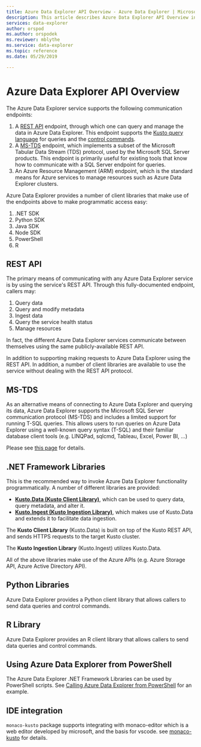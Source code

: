 ```yaml
---
title: Azure Data Explorer API Overview - Azure Data Explorer | Microsoft Docs
description: This article describes Azure Data Explorer API Overview in Azure Data Explorer.
services: data-explorer
author: orspod
ms.author: orspodek
ms.reviewer: mblythe
ms.service: data-explorer
ms.topic: reference
ms.date: 05/29/2019

---
```

# Azure Data Explorer API Overview

The Azure Data Explorer service supports the following communication endpoints:

1. A [REST API](#rest-api) endpoint, through which one can query and manage the data in Azure Data Explorer.
   This endpoint supports the [Kusto query language](../query/index.md) for queries
   and the [control commands](../management/index.md).
2. A [MS-TDS](#ms-tds) endpoint, which implements a subset of the Microsoft
   Tabular Data Stream (TDS) protocol, used by the Microsoft SQL Server products.
   This endpoint is primarily useful for existing tools that know how to communicate
   with a SQL Server endpoint for queries.
3. An Azure Resource Management (ARM) endpoint, which is the standard means for
   Azure services to manage resources such as Azure Data Explorer clusters.

Azure Data Explorer provides a number of client libraries that make use of the
endpoints above to make programmatic access easy:

1. .NET SDK
2. Python SDK
3. Java SDK
4. Node SDK 
5. PowerShell
6. R

## REST API

The primary means of communicating with any Azure Data Explorer service
is by using the service's REST API. Through this fully-documented
endpoint, callers may:

1. Query data
2. Query and modify metadata
3. Ingest data
4. Query the service health status
5. Manage resources

In fact, the different Azure Data Explorer services communicate between
themselves using the same publicly-available REST API.

In addition to supporting making requests to Azure Data Explorer using the
REST API. In addition, a number of
client libraries are available to use the service
without dealing with the REST API protocol.

## MS-TDS

As an alternative means of connecting to Azure Data Explorer and querying its data, Azure Data Explorer supports the Microsoft SQL Server communication protocol (MS-TDS)
and includes a limited support for running T-SQL queries. This allows users
to run queries on Azure Data Explorer using a well-known query syntax (T-SQL) and their
familiar database client tools (e.g. LINQPad, sqlcmd, Tableau, Excel, Power BI, ...)

Please see [this page](tds/index.md) for details.

## .NET Framework Libraries

This is the recommended way to invoke Azure Data Explorer functionality programmatically.
A number of different libraries are provided:

- [**Kusto.Data (Kusto Client Library)**](./netfx/about-kusto-data.md), which can be used to query data, query metadata, and alter it.
- [**Kusto.Ingest (Kusto Ingestion Library)**](netfx/about-kusto-ingest.md), which makes use of Kusto.Data and extends it to facilitate
   data ingestion.


The **Kusto Client Library** (Kusto.Data) is built on top of the Kusto REST API,
and sends HTTPS requests to the target Kusto cluster. 

The **Kusto Ingestion Library** (Kusto.Ingest) utilizes Kusto.Data.



All of the above libraries make use of the Azure APIs (e.g. Azure Storage API, Azure Active Directory API).

## Python Libraries

Azure Data Explorer provides a Python client library that allows callers to send data queries and control commands.

## R Library

Azure Data Explorer provides an R client library that allows callers to send data queries and control commands.



## Using Azure Data Explorer from PowerShell

The Azure Data Explorer .NET Framework Libraries can be used by PowerShell scripts.
See [Calling Azure Data Explorer from PowerShell](powershell/powershell.md) for an example.

## IDE integration

`monaco-kusto` package supports integrating with monaco-editor which is a web editor developed by microsoft, and the basis for vscode.
see [monaco-kusto](monaco/monaco-kusto.md) for details.